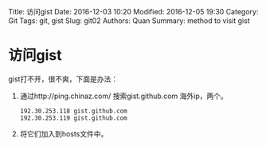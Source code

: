 Title: 访问gist
Date: 2016-12-03 10:20
Modified: 2016-12-05 19:30
Category: Git
Tags: git, gist
Slug: git02
Authors: Quan
Summary: method to visit gist

# 访问gist

gist打不开，很不爽，下面是办法：

1. 通过http://ping.chinaz.com/ 搜索gist.github.com 海外ip，两个。
    ```
    192.30.253.118 gist.github.com
    192.30.253.119 gist.github.com
    ```
2. 将它们加入到hosts文件中。